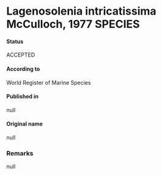Lagenosolenia intricatissima McCulloch, 1977 SPECIES
=======

#### Status
ACCEPTED

#### According to
World Register of Marine Species

#### Published in
null

#### Original name
null

### Remarks
null